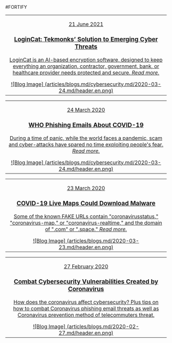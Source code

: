 <div class="bloglists" markdown="1">
#FORTIFY

|   |
|:------------:|
|[<p class="date">21 June 2021</p><div class="bloglist"><h3>LoginCat: Tekmonks’ Solution to Emerging Cyber Threats</h3><p>LoginCat is an AI-based encryption software, designed to keep everything an organization, contractor, government, bank, or healthcare provider needs protected and secure. *Read more.*</p></div> ![Blog Image] (articles/blogs.md/cybersecurity.md/2020-03-24.md/header.en.png)]({{#makeLink}}./blogarticle.html?blogs_path=./blogs.md/2021-06-21.md&menu_path=/{{/makeLink}})|

|   |
|:------------:|
|[<p class="date">24 March 2020</p><div class="bloglist"><h3>WHO Phishing Emails About COVID-19</h3><p>During a time of panic, while the world faces a pandemic, scam and cyber-attacks have spared no time exploiting people's fear. *Read more.*</p></div> ![Blog Image] (articles/blogs.md/cybersecurity.md/2020-03-24.md/header.en.png)]({{#makeLink}}./blogarticle.html?blogs_path=./blogs.md/cybersecurity.md/2020-03-24.md&menu_path=/{{/makeLink}})|

|   |
|:------------:|
|[<p class="date">23 March 2020</p><div class="bloglist"><h3>COVID-19 Live Maps Could Download Malware</h3><p>Some of the known FAKE URLs contain "coronavirusstatus," "coronavirus-map," or "coronavirus-realtime," and the domain of ".com" or ".space." *Read more.*</p></div> ![Blog Image] (articles/blogs.md/2020-03-23.md/header.en.png)]({{#makeLink}}./blogarticle.html?blogs_path=./blogs.md/2020-03-23.md&menu_path=/{{/makeLink}})|

|   |
|:------------:|
|[<p class="date">27 February 2020</p><div class="bloglist"><h3>Combat Cybersecurity Vulnerabilities Created by Coronavirus</h3><p>How does the coronavirus affect cybersecurity? Plus tips on how to combat Coronavirus phishing email threats as well as Coronavirus prevention method of telecommuters threat.</p></div> ![Blog Image] (articles/blogs.md/2020-02-27.md/header.en.png)]({{#makeLink}}./blogarticle.html?blogs_path=./blogs.md/2020-02-27.md&menu_path=/{{/makeLink}})|
</div>

